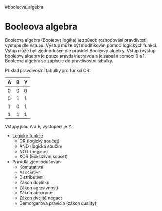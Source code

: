 #booleova_algebra 
# Booleova algebra
Booleova algebra (Booleova logika) je způsob rozhodování pravdivosti výstupu dle vstupu. Výstup může být modifikován pomocí logických funkcí. Vstup může být zjednodušen dle pravidel Booleovy algebry.
Vstup i výstup booleovy algebry je pouze pravda/nepravda a je zapsán pomocí 0 a 1.
Booleova algebra se zapisuje do pravdivostní tabulky.

Příklad pravdivostní tabulky pro funkci OR:

| A | B | Y |
|----|----|----|
|0|0|0|
|0|1|1|
|1|0|1|
|1|1|1|

Vstupy jsou A a B, výstupem je Y.
- [Logické funkce](./logicke_funkce/logicke_funkce.md)
	- OR (logický součet)
	- AND (logická součin)
	- NOT (negace)
	- XOR (Exkluzivní součet)
- Pravidla zjednodušování:
	- Komutativní
	- Asociativní
	- Distributivní
	- Zákon doplňku
	- Zákon agresivnosti
	- Zákon absorpce
	- Zákon dvojité negace
	- Demorganova pravidla (zákon duality)